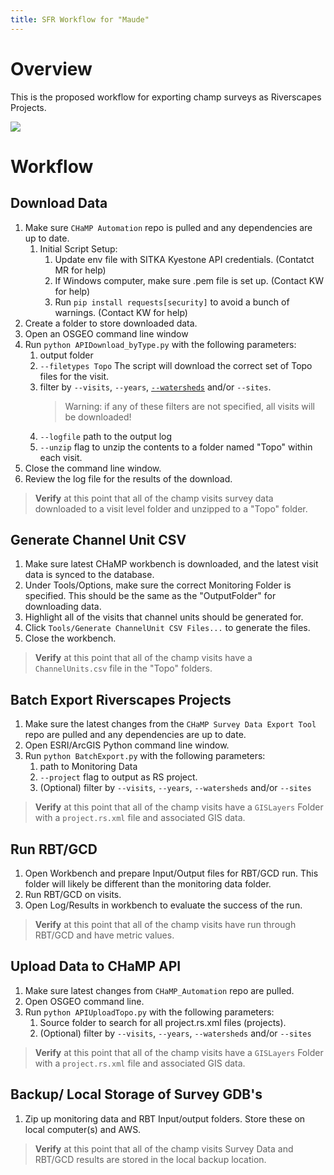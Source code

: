 ```yaml
---
title: SFR Workflow for "Maude"
---
```

# Overview

This is the proposed workflow for exporting champ surveys as Riverscapes Projects.

<img src="https://docs.google.com/drawings/d/1k5FEZbzcImuXO2uAhD3Vir9f3wy4G4mnIwZymx0Yi3Y/pub?w=1726&amp;h=1084">

# Workflow

## Download Data

1. Make sure `CHaMP Automation` repo is pulled and any dependencies are up to date.
   1. Initial Script Setup:
      1. Update env file with SITKA Kyestone API credentials. (Contatct MR for help)
      2. If Windows computer, make sure .pem file is set up. (Contact KW for help)
      3. Run `pip install requests[security]` to avoid a bunch of warnings. (Contact KW for help)
2. Create a folder to store downloaded data.
3. Open an OSGEO command line window
4. Run `python APIDownload_byType.py` with the following parameters:
   1. output folder
   2. `--filetypes Topo` The script will download the correct set of Topo files for the visit.
   3. filter by `--visits`, `--years`, [`--watersheds`](filters) and/or `--sites`. 
      > Warning: if any of these filters are not specified, all visits will be downloaded!
   4. `--logfile` path to the output log
   5. `--unzip` flag to unzip the contents to a folder named "Topo" within each visit.
5. Close the command line window.
6. Review the log file for the results of the download.

> **Verify** at this point that all of the champ visits survey data downloaded to a visit level folder and unzipped to a "Topo" folder.

## Generate Channel Unit CSV

1. Make sure latest CHaMP workbench is downloaded, and the latest visit data is synced to the database.
2. Under Tools/Options, make sure the correct Monitoring Folder is specified. This should be the same  as the "OutputFolder" for downloading data.
3. Highlight all of the visits that channel units should be generated for.
4. Click `Tools/Generate ChannelUnit CSV Files...` to generate the files.
5. Close the workbench.

> **Verify** at this point that all of the champ visits have a `ChannelUnits.csv` file in the "Topo" folders.

## Batch Export Riverscapes Projects

1. Make sure the latest changes from the `CHaMP Survey Data Export Tool` repo are pulled and any dependencies are up to date.
2. Open ESRI/ArcGIS Python command line window.
3. Run `python BatchExport.py` with the following parameters:
   1. path to Monitoring Data
   2. `--project` flag to output as RS project.
   3. (Optional) filter by `--visits`, `--years`, `--watersheds` and/or `--sites`

> **Verify** at this point that all of the champ visits have a `GISLayers` Folder with a `project.rs.xml` file and associated GIS data.

## Run RBT/GCD

1. Open Workbench and prepare Input/Output files for RBT/GCD run. This folder will likely be different than the monitoring data folder.
2. Run RBT/GCD on visits.
3. Open Log/Results in workbench to evaluate the success of the run.

> **Verify** at this point that all of the champ visits have run through RBT/GCD and have metric values.

## Upload Data to CHaMP API

1. Make sure latest changes from `CHaMP_Automation` repo are pulled.
2. Open OSGEO command line.
3. Run `python APIUploadTopo.py` with the following parameters:
   1. Source folder to search for all project.rs.xml files (projects).
   3. (Optional) filter by `--visits`, `--years`, `--watersheds` and/or `--sites`

> **Verify** at this point that all of the champ visits have a `GISLayers` Folder with a `project.rs.xml` file and associated GIS data.

## Backup/ Local Storage of Survey GDB's

1. Zip up monitoring data and RBT Input/output folders. Store these on local computer(s) and AWS.

> **Verify** at this point that all of the champ visits Survey Data and RBT/GCD results are stored in the local backup location.
